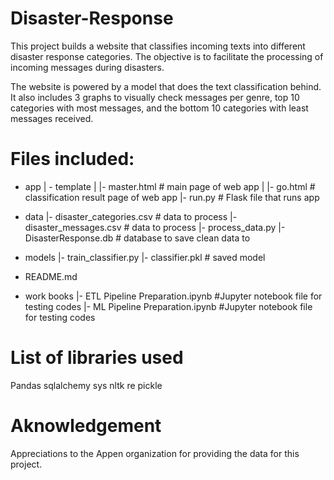 # Disaster-Response

This project builds a website that classifies incoming texts into different disaster response categories. The objective is to facilitate the processing of incoming messages during disasters. 

The website is powered by a model that does the text classification behind. It also includes 3 graphs to visually check messages per genre, top 10 categories with most messages, and the bottom 10 categories with least messages received. 

# Files included: 
- app
| - template
| |- master.html  # main page of web app
| |- go.html  # classification result page of web app
|- run.py  # Flask file that runs app

- data
|- disaster_categories.csv  # data to process 
|- disaster_messages.csv  # data to process
|- process_data.py
|- DisasterResponse.db   # database to save clean data to

- models
|- train_classifier.py
|- classifier.pkl  # saved model 

- README.md

- work books
|- ETL Pipeline Preparation.ipynb #Jupyter notebook file for testing codes
|- ML Pipeline Preparation.ipynb #Jupyter notebook file for testing codes

# List of libraries used
Pandas
sqlalchemy
sys
nltk
re
pickle

# Aknowledgement
Appreciations to the Appen organization for providing the data for this project. 

